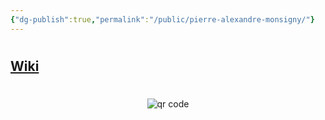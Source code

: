 ```yaml
---
{"dg-publish":true,"permalink":"/public/pierre-alexandre-monsigny/"}
---
```



#
## [Wiki](https://www.wikiwand.com/en/Pierre-Alexandre_Monsigny)

#
<p style="text-align: center;"><img src="https://chart.googleapis.com/chart?cht=qr&chl=https://notes.andrasdenes.com/pierre-alexandre-monsigny&chs=180x180&choe=UTF-8&chld=L|2" alt="qr code"></p>
